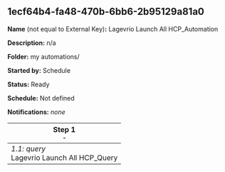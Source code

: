 ## 1ecf64b4-fa48-470b-6bb6-2b95129a81a0

**Name** (not equal to External Key)**:** Lagevrio Launch All HCP_Automation

**Description:** n/a

**Folder:** my automations/

**Started by:** Schedule

**Status:** Ready

**Schedule:** Not defined

**Notifications:** _none_


| Step 1<br>_<small>-</small>_ |
| --- |
| _1.1: query_<br>Lagevrio Launch All HCP_Query |
